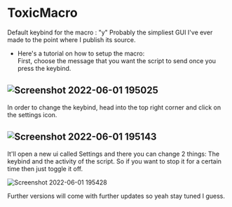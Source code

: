 # ToxicMacro
Default keybind for the macro : "y"
Probably the simpliest GUI I've ever made to the point where I publish its source.
- Here's a tutorial on how to setup the macro:    
First, choose the message that you want the script to send once you press the keybind.   

![Screenshot 2022-06-01 195025](https://user-images.githubusercontent.com/86840871/171470171-a656bab6-ca17-4405-9d28-a82b10125a35.png)
-
In order to change the keybind, head into the top right corner and click on the settings icon.

![Screenshot 2022-06-01 195143](https://user-images.githubusercontent.com/86840871/171470421-a936dff1-5c5d-4360-9976-d0bc30bf3d45.png)
-
It'll open a new ui called Settings and there you can change 2 things: The keybind and the activity of the script. So if you want to stop it for a certain time then just toggle it off. 

![Screenshot 2022-06-01 195428](https://user-images.githubusercontent.com/86840871/171470859-5fe03527-d0de-47b9-9342-e3d08ac5a7f9.png)

Further versions will come with further updates so yeah stay tuned I guess.

